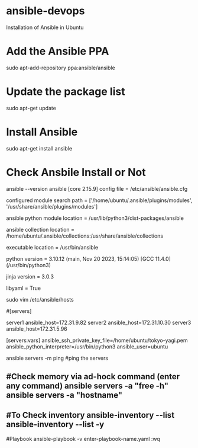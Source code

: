 # ansible-devops


Installation of Ansible in Ubuntu

# Add the Ansible PPA
sudo apt-add-repository ppa:ansible/ansible

# Update the package list
sudo apt-get update

# Install Ansible
sudo apt-get install ansible

# Check Ansbile Install or Not
ansible --version
ansible [core 2.15.9]
  config file = /etc/ansible/ansible.cfg
  
  configured module search path = ['/home/ubuntu/.ansible/plugins/modules', '/usr/share/ansible/plugins/modules']
  
  ansible python module location = /usr/lib/python3/dist-packages/ansible
  
  ansible collection location = /home/ubuntu/.ansible/collections:/usr/share/ansible/collections
  
  executable location = /usr/bin/ansible
  
  python version = 3.10.12 (main, Nov 20 2023, 15:14:05) [GCC 11.4.0] (/usr/bin/python3)
  
  jinja version = 3.0.3
  
  libyaml = True

  sudo vim /etc/ansible/hosts
  
  #[servers]

server1 ansible_host=172.31.9.82
server2 ansible_host=172.31.10.30
server3 ansible_host=172.31.5.96

[servers:vars]
ansible_ssh_private_key_file=/home/ubuntu/tokyo-yagi.pem
ansible_python_interpreter=/usr/bin/python3
ansible_user=ubuntu

ansible servers -m ping #ping the servers

#Check memory via ad-hock command (enter any command)
ansible servers -a "free -h" 
ansible servers -a "hostname"
---------------------------------------------------------------

#To Check inventory 
ansible-inventory --list
ansible-inventory --list -y 
----------------------------

#Playbook
ansible-playbook -v enter-playbook-name.yaml
:wq
